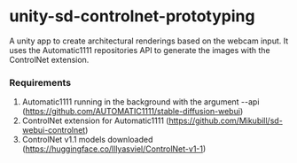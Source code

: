 # unity-sd-controlnet-prototyping
A unity app to create architectural renderings based on the webcam input. It uses the Automatic1111 repositories API to generate the images with the ControlNet extension.

### Requirements
1. Automatic1111 running in the background with the argument --api (https://github.com/AUTOMATIC1111/stable-diffusion-webui)
2. ControlNet extension for Automatic1111 (https://github.com/Mikubill/sd-webui-controlnet)
3. ControlNet v1.1 models downloaded (https://huggingface.co/lllyasviel/ControlNet-v1-1)
